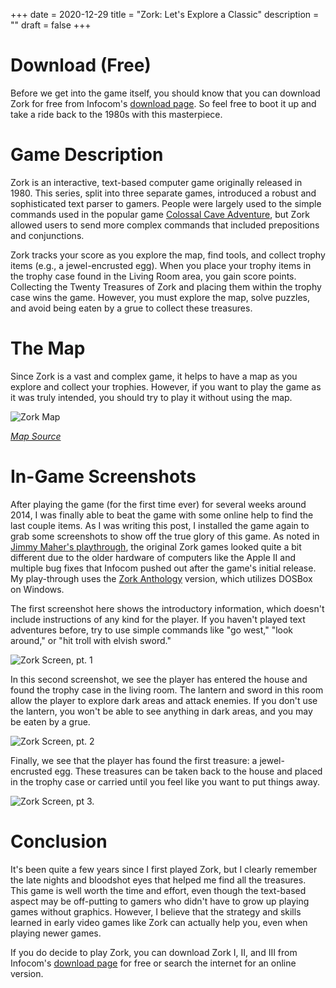 +++
date = 2020-12-29
title = "Zork: Let's Explore a Classic"
description = ""
draft = false
+++

# Download (Free)

Before we get into the game itself, you should know that you can
download Zork for free from Infocom\'s [download
page](http://infocom-if.org/downloads/downloads.html). So feel free to
boot it up and take a ride back to the 1980s with this masterpiece.

# Game Description

Zork is an interactive, text-based computer game originally released in
1980. This series, split into three separate games, introduced a robust
and sophisticated text parser to gamers. People were largely used to the
simple commands used in the popular game [Colossal Cave
Adventure](https://en.wikipedia.org/wiki/Colossal_Cave_Adventure), but
Zork allowed users to send more complex commands that included
prepositions and conjunctions.

Zork tracks your score as you explore the map, find tools, and collect
trophy items (e.g., a jewel-encrusted egg). When you place your trophy
items in the trophy case found in the Living Room area, you gain score
points. Collecting the Twenty Treasures of Zork and placing them within
the trophy case wins the game. However, you must explore the map, solve
puzzles, and avoid being eaten by a grue to collect these treasures.

# The Map

Since Zork is a vast and complex game, it helps to have a map as you
explore and collect your trophies. However, if you want to play the game
as it was truly intended, you should try to play it without using the
map.

![Zork Map](https://img.cleberg.net/blog/20201229-zork/zork_map.png)

*[Map Source](https://www.filfre.net/2012/01/exploring-zork-part-1/)*

# In-Game Screenshots

After playing the game (for the first time ever) for several weeks
around 2014, I was finally able to beat the game with some online help
to find the last couple items. As I was writing this post, I installed
the game again to grab some screenshots to show off the true glory of
this game. As noted in [Jimmy Maher\'s
playthrough](https://www.filfre.net/2012/01/exploring-zork-part-1/), the
original Zork games looked quite a bit different due to the older
hardware of computers like the Apple II and multiple bug fixes that
Infocom pushed out after the game\'s initial release. My play-through
uses the [Zork
Anthology](https://store.steampowered.com/app/570580/Zork_Anthology/)
version, which utilizes DOSBox on Windows.

The first screenshot here shows the introductory information, which
doesn\'t include instructions of any kind for the player. If you
haven\'t played text adventures before, try to use simple commands like
\"go west,\" \"look around,\" or \"hit troll with elvish sword.\"

![Zork Screen, pt.
1](https://img.cleberg.net/blog/20201229-zork/zork_01.png)

In this second screenshot, we see the player has entered the house and
found the trophy case in the living room. The lantern and sword in this
room allow the player to explore dark areas and attack enemies. If you
don\'t use the lantern, you won\'t be able to see anything in dark
areas, and you may be eaten by a grue.

![Zork Screen, pt.
2](https://img.cleberg.net/blog/20201229-zork/zork_02.png)

Finally, we see that the player has found the first treasure: a
jewel-encrusted egg. These treasures can be taken back to the house and
placed in the trophy case or carried until you feel like you want to put
things away.

![Zork Screen, pt
3.](https://img.cleberg.net/blog/20201229-zork/zork_03.png)

# Conclusion

It\'s been quite a few years since I first played Zork, but I clearly
remember the late nights and bloodshot eyes that helped me find all the
treasures. This game is well worth the time and effort, even though the
text-based aspect may be off-putting to gamers who didn\'t have to grow
up playing games without graphics. However, I believe that the strategy
and skills learned in early video games like Zork can actually help you,
even when playing newer games.

If you do decide to play Zork, you can download Zork I, II, and III from
Infocom\'s [download
page](http://infocom-if.org/downloads/downloads.html) for free or search
the internet for an online version.
